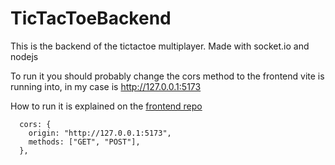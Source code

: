 # TicTacToeBackend

This is the backend of the tictactoe multiplayer. Made with socket.io and nodejs

To run it you should probably change the cors method to the frontend vite is running into, in my case is http://127.0.0.1:5173

How to run it is explained on the <a href="https://github.com/juliocesardemoraes/TicTacToeReact" target="_blank">frontend repo</a>

```
  cors: {
    origin: "http://127.0.0.1:5173",
    methods: ["GET", "POST"],
  },
```
